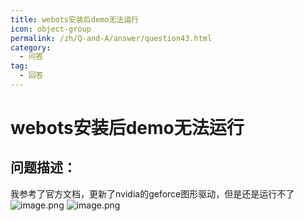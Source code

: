 ```yaml
---
title: webots安装后demo无法运行
icon: object-group
permalink: /zh/Q-and-A/answer/question43.html
category:
  - 问答
tag:
  - 回答
---
```


# webots安装后demo无法运行
## 问题描述：

我参考了官方文档，更新了nvidia的geforce图形驱动，但是还是运行不了
![image.png](https://s2.loli.net/2024/10/09/BPuVbG5t2niY9Ug.png)
![image.png](https://s2.loli.net/2024/10/09/njYpN57XmPkF8Eg.png)